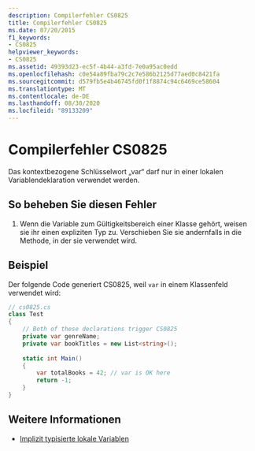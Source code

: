 ```yaml
---
description: Compilerfehler CS0825
title: Compilerfehler CS0825
ms.date: 07/20/2015
f1_keywords:
- CS0825
helpviewer_keywords:
- CS0825
ms.assetid: 49393d23-ec5f-4b44-a3fd-7e0a95ac0edd
ms.openlocfilehash: c0e54a89fba79c2c7e586b2125d77aed0c8421fa
ms.sourcegitcommit: d579fb5e4b46745fd0f1f8874c94c6469ce58604
ms.translationtype: MT
ms.contentlocale: de-DE
ms.lasthandoff: 08/30/2020
ms.locfileid: "89133209"
---
```

# <a name="compiler-error-cs0825"></a>Compilerfehler CS0825
Das kontextbezogene Schlüsselwort „var“ darf nur in einer lokalen Variablendeklaration verwendet werden.  

## <a name="to-correct-this-error"></a>So beheben Sie diesen Fehler  
  
1. Wenn die Variable zum Gültigkeitsbereich einer Klasse gehört, weisen sie ihr einen expliziten Typ zu.  Verschieben Sie sie andernfalls in die Methode, in der sie verwendet wird.  
  
## <a name="example"></a>Beispiel  
 Der folgende Code generiert CS0825, weil `var` in einem Klassenfeld verwendet wird:  
  
```csharp  
// cs0825.cs  
class Test  
{  
    // Both of these declarations trigger CS0825
    private var genreName;
    private var bookTitles = new List<string>();
  
    static int Main()  
    {  
        var totalBooks = 42; // var is OK here  
        return -1;  
    }  
}  
```  
  
## <a name="see-also"></a>Weitere Informationen

- [Implizit typisierte lokale Variablen](../programming-guide/classes-and-structs/implicitly-typed-local-variables.md#remarks)

